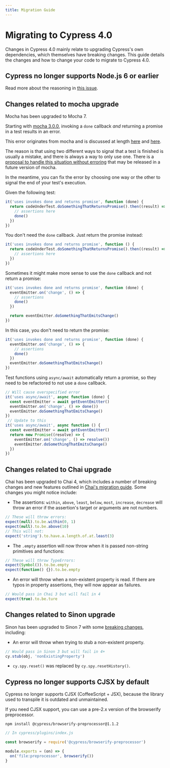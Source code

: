 ```yaml
---
title: Migration Guide
---
```


# Migrating to Cypress 4.0

Changes in Cypress 4.0 mainly relate to upgrading Cypress's own dependencies, which themselves have breaking changes. This guide details the changes and how to change your code to migrate to Cypress 4.0.

## Cypress no longer supports Node.js 6 or earlier

Read more about the reasoning in [this issue](https://github.com/cypress-io/cypress/issues/4200).

## Changes related to mocha upgrade

Mocha has been upgraded to Mocha 7.

Starting with [mocha 3.0.0](https://github.com/mochajs/mocha/blob/master/CHANGELOG.md#300--2016-07-31), invoking a `done` callback *and* returning a promise in a test results in an error.

This error originates from mocha and is discussed at length [here](https://github.com/mochajs/mocha/pull/1320) and [here](https://github.com/mochajs/mocha/issues/2407).

The reason is that using two different ways to signal that a test is finished is usually a mistake, and there is always a way to only use one. There is a [proposal to handle this situation without erroring](https://github.com/mochajs/mocha/issues/2509) that may be released in a future version of mocha.

In the meantime, you can fix the error by choosing one way or the other to signal the end of your test's execution.

Given the following test:

```javascript
it('uses invokes done and returns promise', function (done) {
  return codeUnderTest.doSomethingThatReturnsPromise().then((result) => {
    // assertions here
    done()
  })
})
```

You don't need the `done` callback. Just return the promise instead:

```javascript
it('uses invokes done and returns promise', function () {
  return codeUnderTest.doSomethingThatReturnsPromise().then((result) => {
    // assertions here
  })
})
```

Sometimes it might make more sense to use the `done` callback and not return a promise:

```javascript
it('uses invokes done and returns promise', function (done) {
  eventEmitter.on('change', () => {
    // assertions
    done()
  })

  return eventEmitter.doSomethingThatEmitsChange()
})
```

In this case, you don't need to return the promise:

```javascript
it('uses invokes done and returns promise', function (done) {
  eventEmitter.on('change', () => {
    // assertions
    done()
  })
  eventEmitter.doSomethingThatEmitsChange()
})
```

Test functions using `async/await` automatically return a promise, so they need to be refactored to not use a `done` callback.

```javascript
// Will cause overspecified error
it('uses async/await', async function (done) {
  const eventEmitter = await getEventEmitter()
  eventEmitter.on('change', () => done())
  eventEmitter.doSomethingThatEmitsChange()
})
 // Update to this
it('uses async/await', async function () {
  const eventEmitter = await getEventEmitter()
  return new Promise((resolve) => {
    eventEmitter.on('change', () => resolve())
    eventEmitter.doSomethingThatEmitsChange()
  })
})
```

 ## Changes related to Chai upgrade

 Chai has been upgraded to Chai 4, which includes a number of breaking changes and new features outlined in [Chai's migration guide](https://github.com/chaijs/chai/issues/781). Some changes you might notice include:

- The assertions: `within`, `above`, `least`, `below`, `most`, `increase`, `decrease` will throw an error if the assertion's target or arguments are not numbers.

```javascript
// These will throw errors:
expect(null).to.be.within(0, 1)
expect(null).to.be.above(10)
// This will not:
expect('string').to.have.a.length.of.at.least(3)
```

- The `.empty` assertion will now throw when it is passed non-string primitives and functions:

```javascript
// These will throw TypeErrors:
expect(Symbol()).to.be.empty
expect(function() {}).to.be.empty
```

- An error will throw when a non-existent property is read. If there are typos in property assertions, they will now appear as failures.

```javascript
// Would pass in Chai 3 but will fail in 4
expect(true).to.be.ture
```

## Changes related to Sinon upgrade

Sinon has been upgraded to Sinon 7 with some [breaking changes](https://sinonjs.org/releases/v7.1.1/#migration-guides), including:

- An error will throw when trying to stub a non-existent property.

```javascript
// Would pass in Sinon 3 but will fail in 4+
cy.stub(obj, 'nonExistingProperty')
```

- `cy.spy.reset()` was replaced by `cy.spy.resetHistory()`.

## Cypress no longer supports CJSX by default

Cypress no longer supports CJSX (CoffeeScript + JSX), because the library used to transpile it is outdated and unmaintained.

If you need CJSX support, you can use a pre-2.x version of the browserify preprocessor.

```shell
npm install @cypress/browserify-preprocessor@1.1.2
```

```javascript
// In cypress/plugins/index.js

const browserify = require('@cypress/browserify-preprocessor')

module.exports = (on) => {
  on('file:preprocessor', browserify())
}
```
